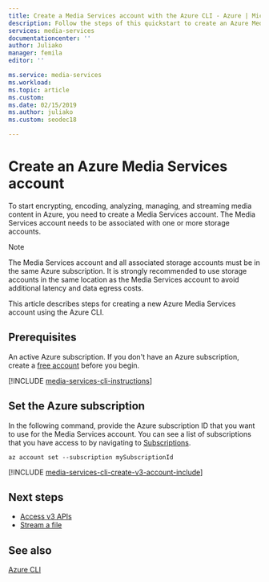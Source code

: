 ```yaml
---
title: Create a Media Services account with the Azure CLI - Azure | Microsoft Docs
description: Follow the steps of this quickstart to create an Azure Media Services account.
services: media-services
documentationcenter: ''
author: Juliako
manager: femila
editor: ''

ms.service: media-services
ms.workload: 
ms.topic: article
ms.custom: 
ms.date: 02/15/2019
ms.author: juliako
ms.custom: seodec18

---
```


# Create an Azure Media Services account

To start encrypting, encoding, analyzing, managing, and streaming media content in Azure, you need to create a Media Services account. The Media Services account needs to be associated with one or more storage accounts.

> [!NOTE]
> The Media Services account and all associated storage accounts must be in the same Azure subscription. It is strongly recommended to use storage accounts in the same location as the Media Services account to avoid additional latency and data egress costs.

This article describes steps for creating a new Azure Media Services account using the Azure CLI.  

## Prerequisites

An active Azure subscription. If you don't have an Azure subscription, create a [free account](https://azure.microsoft.com/free/?ref=microsoft.com&utm_source=microsoft.com&utm_medium=docs&utm_campaign=visualstudio) before you begin.

[!INCLUDE [media-services-cli-instructions](../../../includes/media-services-cli-instructions.md)]

## Set the Azure subscription

In the following command, provide the Azure subscription ID that you want to use for the Media Services account. You can see a list of subscriptions that you have access to by navigating to [Subscriptions](https://portal.azure.com/#blade/Microsoft_Azure_Billing/SubscriptionsBlade).

```azurecli
az account set --subscription mySubscriptionId
```
 
[!INCLUDE [media-services-cli-create-v3-account-include](../../../includes/media-services-cli-create-v3-account-include.md)]
 
## Next steps

* [Access v3 APIs](access-api-cli-how-to.md)
* [Stream a file](stream-files-dotnet-quickstart.md)

## See also

[Azure CLI](https://docs.microsoft.com/cli/azure/ams?view=azure-cli-latest)

